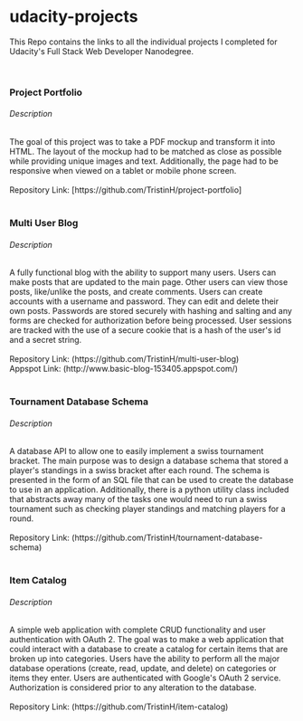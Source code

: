 # udacity-projects

This Repo contains the links to all the individual projects I completed for Udacity's Full Stack Web Developer Nanodegree.

<br>
<h3>Project Portfolio</h3>
<h6>Description</h6>
The goal of this project was to take a PDF mockup and transform it into HTML. The layout of the mockup had to be matched as close as 
possible while providing unique images and text. Additionally, the page had to be responsive when viewed on a tablet or mobile phone 
screen.
<br>
<br>
Repository Link: [https://github.com/TristinH/project-portfolio]

<br>
<br>
<h3>Multi User Blog</h3>
<h6>Description</h6>
A fully functional blog with the ability to support many users. Users can make posts that are updated to the main page. Other users can 
view those posts, like/unlike the posts, and create comments. Users can create accounts with a username and password. They can edit and 
delete their own posts. Passwords are stored securely with hashing and salting and any forms are checked for authorization before being 
processed. User sessions are tracked with the use of a secure cookie that is a hash of the user's id and a secret string. 
<br>
<br>
Repository Link: (https://github.com/TristinH/multi-user-blog)
<br>
Appspot Link: (http://www.basic-blog-153405.appspot.com/)

<br>
<br>
<h3>Tournament Database Schema</h3>
<h6>Description</h6>
A database API to allow one to easily implement a swiss tournament bracket. The main purpose was to design a database schema that stored 
a player's standings in a swiss bracket after each round. The schema is presented in the form of an SQL file that can be used to create 
the database to use in an application. Additionally, there is a python utility class included that abstracts away many of the tasks one 
would need to run a swiss tournament such as checking player standings and matching players for a round.
<br>
<br>
Repository Link: (https://github.com/TristinH/tournament-database-schema)

<br>
<br>
<h3>Item Catalog</h3>
<h6>Description</h6>
A simple web application with complete CRUD functionality and user authentication with OAuth 2. The goal was to make a web application 
that could interact with a database to create a catalog for certain items that are broken up into categories. Users have the ability to 
perform all the major database operations (create, read, update, and delete) on categories or items they enter. Users are authenticated 
with Google's OAuth 2 service. Authorization is considered prior to any alteration to the database.  
<br>
<br>
Repository Link: (https://github.com/TristinH/item-catalog)
